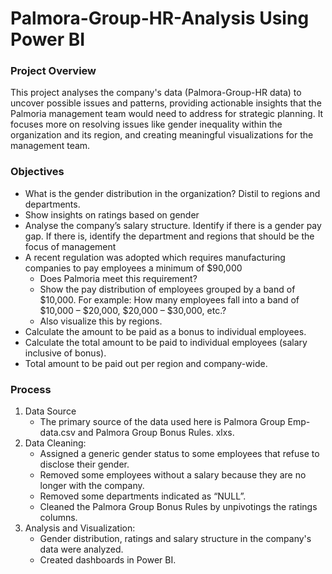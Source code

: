 # Palmora-Group-HR-Analysis Using Power BI
### Project Overview
This project analyses the company's data (Palmora-Group-HR data) to uncover possible issues and patterns, providing actionable insights that the Palmoria management team would need to address for strategic planning. It focuses more on resolving issues like gender inequality within the organization and its region, and creating meaningful visualizations for the management team.


### Objectives
- What is the gender distribution in the organization? Distil to regions and departments.
- Show insights on ratings based on gender
- Analyse the company’s salary structure. Identify if there is a gender pay gap. If there is, identify the department and regions that should be the focus of management
- A recent regulation was adopted which requires manufacturing companies to pay employees a minimum of $90,000
    - Does Palmoria meet this requirement?
    - Show the pay distribution of employees grouped by a band of $10,000. For example: How many employees fall into a band of $10,000 – $20,000, $20,000 – $30,000, etc.?
    - Also visualize this by regions.
- Calculate the amount to be paid as a bonus to individual employees.
- Calculate the total amount to be paid to individual employees (salary inclusive of bonus).
- Total amount to be paid out per region and company-wide.


### Process
1.  Data Source
    - The primary source of the data used here is Palmora Group Emp-data.csv and Palmora Group Bonus Rules. xlxs.
2.  Data Cleaning:
    - Assigned a generic gender status to some employees that refuse to disclose their gender.
    - Removed some employees without a salary because they are no longer with the company.
    - Removed some departments indicated as “NULL”.
    - Cleaned the Palmora Group Bonus Rules by unpivotings the ratings columns. 
3.  Analysis and Visualization:
    -	Gender distribution, ratings and salary structure in the company's data were analyzed.
    -	Created dashboards in Power BI.
